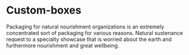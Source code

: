 # Custom-boxes
 Packaging for natural nourishment organizations is an extremely concentrated sort of packaging for various reasons. Natural sustenance request to a specialty showcase that is worried about the earth and furthermore nourishment and great wellbeing. 
